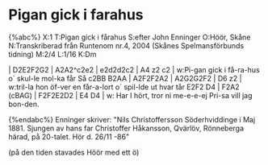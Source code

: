 # Pigan gick i farahus

{%abc%}
X:1
T:Pigan gick i fårahus
S:efter John Enninger
O:Höör, Skåne
N:Transkriberad från Runtenom nr.4, 2004 (Skånes Spelmansförbunds tidning)
M:2/4
L:1/16
K:Dm

| D2E2F2G2 | A2A2^c2e2 | e2d2d2c2 | A4 z2 c2 |
w:Pi-gan gick i få-ra-hus o´ skul-le mol-ka får Så
c2BB B2AA | A2F2F2A2 | A2G2G2F2 | D6 z2 |
w:tril-la hon öf-ver en får-a-lort o´ spil-lde ut hvar tår
E2F2 D4 | F2A2 (cBAG) | F2F2E2D2 | E4 D4 |
w: Har I hört, tror ni me-e-e-ej Pri-sa vill jag bon-den.


{%endabc%}
Enninger skriver:
"Nils Christoffersson Söderhviddinge i Maj 1881. Sjungen av hans far Christoffer Håkansson, Qvärlöv, Rönneberga härad, på 20-talet. Hör d. 26/11 -86"

(på den tiden stavades Höör med ett ö)

